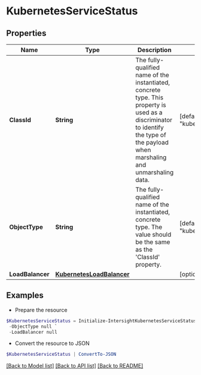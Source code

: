 # KubernetesServiceStatus
## Properties

Name | Type | Description | Notes
------------ | ------------- | ------------- | -------------
**ClassId** | **String** | The fully-qualified name of the instantiated, concrete type. This property is used as a discriminator to identify the type of the payload when marshaling and unmarshaling data. | [default to "kubernetes.ServiceStatus"]
**ObjectType** | **String** | The fully-qualified name of the instantiated, concrete type. The value should be the same as the &#39;ClassId&#39; property. | [default to "kubernetes.ServiceStatus"]
**LoadBalancer** | [**KubernetesLoadBalancer**](KubernetesLoadBalancer.md) |  | [optional] 

## Examples

- Prepare the resource
```powershell
$KubernetesServiceStatus = Initialize-IntersightKubernetesServiceStatus  -ClassId null `
 -ObjectType null `
 -LoadBalancer null
```

- Convert the resource to JSON
```powershell
$KubernetesServiceStatus | ConvertTo-JSON
```

[[Back to Model list]](../README.md#documentation-for-models) [[Back to API list]](../README.md#documentation-for-api-endpoints) [[Back to README]](../README.md)

